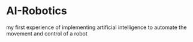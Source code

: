 # AI-Robotics
my first experience of implementing artificial intelligence to automate the movement and control of a robot
